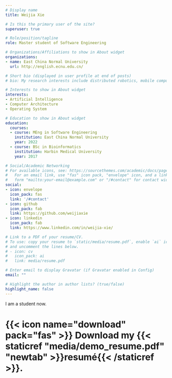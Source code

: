 ```yaml
---
# Display name
title: Weijia Xie

# Is this the primary user of the site?
superuser: true

# Role/position/tagline
role: Master student of Software Engineering

# Organizations/Affiliations to show in About widget
organizations:
- name: East China Normal University
  url: http://english.ecnu.edu.cn/

# Short bio (displayed in user profile at end of posts)
# bio: My research interests include distributed robotics, mobile computing and programmable matter.

# Interests to show in About widget
interests:
- Artificial Intelligence
- Computer Architecture
- Operating System

# Education to show in About widget
education:
  courses:
  - course: MEng in Software Engineering
    institution: East China Normal University
    year: 2022
  - course: BSc in Bioinformatics
    institution: Harbin Medical University
    year: 2017

# Social/Academic Networking
# For available icons, see: https://sourcethemes.com/academic/docs/page-builder/#icons
#   For an email link, use "fas" icon pack, "envelope" icon, and a link in the
#   form "mailto:your-email@example.com" or "/#contact" for contact widget.
social:
- icon: envelope
  icon_pack: fas
  link: '/#contact'
- icon: github
  icon_pack: fab
  link: https://github.com/weijiaxie
- icon: linkedin
  icon_pack: fab
  link: https://www.linkedin.com/in/weijia-xie/

# Link to a PDF of your resume/CV.
# To use: copy your resume to `static/media/resume.pdf`, enable `ai` icons in `params.toml`, 
# and uncomment the lines below.
# - icon: cv
#   icon_pack: ai
#   link: media/resume.pdf

# Enter email to display Gravatar (if Gravatar enabled in Config)
email: ""

# Highlight the author in author lists? (true/false)
highlight_name: false
---
```


I am a student now.

# {{< icon name="download" pack="fas" >}} Download my {{< staticref "media/demo_resume.pdf" "newtab" >}}resumé{{< /staticref >}}.
